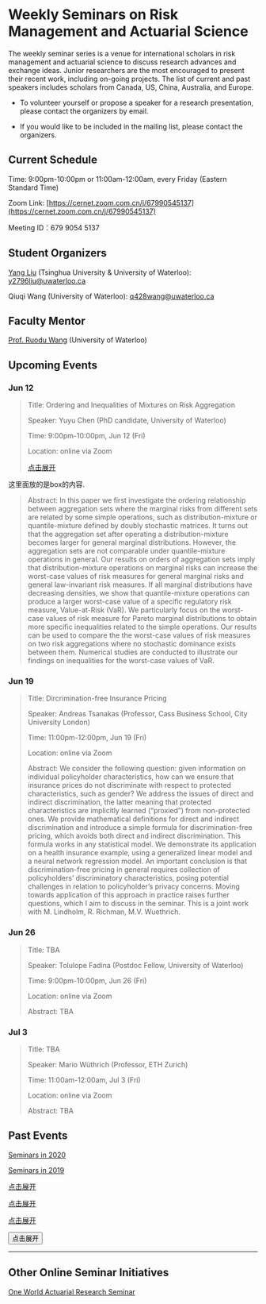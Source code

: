 <script type="text/javascript">
//===========================点击展开关闭效果====================================
function openShutManager(oSourceObj,oTargetObj,shutAble,oOpenTip,oShutTip){
var sourceObj = typeof oSourceObj == "string" ? document.getElementById(oSourceObj) : oSourceObj;
var targetObj = typeof oTargetObj == "string" ? document.getElementById(oTargetObj) : oTargetObj;
var openTip = oOpenTip || "";
var shutTip = oShutTip || "";
if(targetObj.style.display!="none"){
   if(shutAble) return;
   targetObj.style.display="none";
   if(openTip  &&  shutTip){
    sourceObj.innerHTML = shutTip; 
   }
} else {
   targetObj.style.display="block";
   if(openTip  &&  shutTip){
    sourceObj.innerHTML = openTip; 
   }
}
}
</script>

# Weekly Seminars on Risk Management and Actuarial Science

The weekly seminar series is a venue for international scholars in risk management and actuarial science to discuss research advances and exchange ideas. Junior researchers are the most encouraged to present their recent work, including on-going projects. The list of current and past speakers includes scholars from Canada, US, China, Australia, and Europe. 

* To volunteer yourself or propose a speaker for a research presentation, please contact the organizers by email. 

* If you would like to be included in the mailing list, please contact the organizers.

## Current Schedule
Time: 9:00pm-10:00pm or 11:00am-12:00am, every Friday (Eastern Standard Time)

Zoom Link: [https://cernet.zoom.com.cn/j/67990545137](https://cernet.zoom.com.cn/j/67990545137)

Meeting ID：679 9054 5137


## Student Organizers
[Yang Liu](https://yang-liu16.github.io/) (Tsinghua University & University of Waterloo):
<a href="#"><i class="far fa-envelope fa-fw mr-2" data-fa-transform="grow-3"></i>y2796liu@uwaterloo.ca</a>

Qiuqi Wang (University of Waterloo):
<a href="#"><i class="far fa-envelope fa-fw mr-2" data-fa-transform="grow-3"></i>q428wang@uwaterloo.ca</a>


## Faculty Mentor
[Prof. Ruodu Wang](http://sas.uwaterloo.ca/~wang/) (University of Waterloo) 


## Upcoming Events

### Jun 12
> Title: Ordering and Inequalities of Mixtures on Risk Aggregation
> 
> Speaker: Yuyu Chen (PhD candidate, University of Waterloo)
> 
> Time: 9:00pm-10:00pm, Jun 12 (Fri) 
> 
> Location: online via Zoom
> 
> <p><a href="###" οnclick="openShutManager(this,'box3',false,'点击关闭','点击展开')">点击展开</a></p>
> <p id="box3" style="display:none">
   这里面放的是box的内容.
> </p>
>
> Abstract: In this paper we first investigate the ordering relationship between aggregation sets where the marginal risks from different sets are related by some simple operations, such as distribution-mixture or quantile-mixture defined by doubly stochastic matrices.  It turns out that the aggregation set after operating a distribution-mixture becomes larger for general marginal distributions. However, the aggregation sets are not comparable under quantile-mixture operations in general. Our results on orders of aggregation sets imply that distribution-mixture operations on marginal risks can increase the worst-case values of risk measures for general marginal risks and general law-invariant risk measures. If all marginal distributions have decreasing densities,  we show that quantile-mixture operations can produce a larger worst-case value of a specific regulatory risk measure, Value-at-Risk (VaR). We particularly focus on the worst-case values of risk measure for Pareto marginal distributions to obtain more specific inequalities related to the simple operations. Our results can be used to compare the the worst-case values of risk measures on two risk aggregations where no stochastic dominance exists between them.  Numerical studies are conducted to illustrate our findings on inequalities for the worst-case values of VaR. 

### Jun 19
> Title: Dircrimination-free Insurance Pricing
> 
> Speaker: Andreas Tsanakas (Professor, Cass Business School, City University London)
> 
> Time: 11:00pm-12:00pm, Jun 19 (Fri) 
> 
> Location: online via Zoom
>
> Abstract: We consider the following question: given information on individual policyholder characteristics, how can we ensure that insurance prices do not discriminate with respect to protected characteristics, such as gender? We address the issues of direct and indirect discrimination, the latter meaning that protected characteristics are implicitly learned (“proxied”) from non-protected ones. We provide mathematical definitions for direct and indirect discrimination and introduce a simple formula for discrimination-free pricing, which avoids both direct and indirect discrimination. This formula works in any statistical model. We demonstrate its application on a health insurance example, using a generalized linear model and a neural network regression model. An important conclusion is that discrimination-free pricing in general requires collection of policyholders’ discriminatory characteristics, posing potential challenges in relation to policyholder’s privacy concerns. Moving towards application of this approach in practice raises further questions, which I aim to discuss in the seminar. This is a joint work with M. Lindholm, R. Richman, M.V. Wuethrich.


### Jun 26
> Title: TBA
> 
> Speaker: Tolulope Fadina (Postdoc Fellow, University of Waterloo)
> 
> Time: 9:00pm-10:00pm, Jun 26 (Fri) 
> 
> Location: online via Zoom
>
> Abstract: TBA



### Jul 3
> Title: TBA
> 
> Speaker: Mario Wüthrich (Professor, ETH Zurich) 
> 
> Time: 11:00am-12:00am, Jul 3 (Fri) 
> 
> Location: online via Zoom
>
> Abstract: TBA


## Past Events

[Seminars in 2020](./2020.md)

[Seminars in 2019](./2019.html)


<p><a href="###" οnclick="openShutManager(this,'box')">点击展开</a></p>
<p id="box" style="display:none">
   这里面放的是box的内容.
</p>
<p><a href="###" οnclick="openShutManager(this,'box2',true)">点击展开</a></p>
<p id="box2" style="display:none">
   这里面放的是box的内容.
</p>
<p><a href="###" οnclick="openShutManager(this,'box3',false,'点击关闭','点击展开')">点击展开</a></p>
<p id="box3" style="display:none">
   这里面放的是box的内容.
</p>
<p><button οnclick="openShutManager(this,'box4',false,'点击关闭','点击展开')">点击展开</button></p>
<p id="box4" style="display:none">
   这里面放的是box的内容.
</p>

* * *
## Other Online Seminar Initiatives
[One World Actuarial Research Seminar](http://www.maths.usyd.edu.au/u/munir/owars/)

